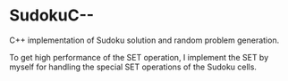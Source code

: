 SudokuC--
=========

C++ implementation of Sudoku solution and random problem generation.

To get high performance of the SET operation, I implement the SET by myself for handling the special SET operations of the Sudoku cells.
